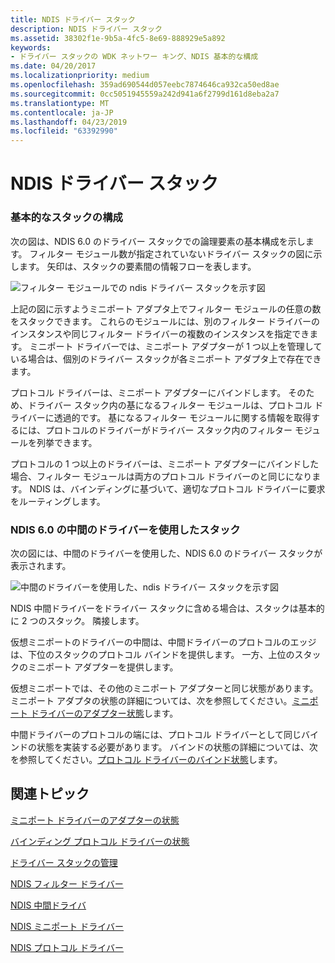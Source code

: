 ```yaml
---
title: NDIS ドライバー スタック
description: NDIS ドライバー スタック
ms.assetid: 38302f1e-9b5a-4fc5-8e69-888929e5a892
keywords:
- ドライバー スタックの WDK ネットワー キング、NDIS 基本的な構成
ms.date: 04/20/2017
ms.localizationpriority: medium
ms.openlocfilehash: 359ad690544d057eebc7874646ca932ca50ed8ae
ms.sourcegitcommit: 0cc5051945559a242d941a6f2799d161d8eba2a7
ms.translationtype: MT
ms.contentlocale: ja-JP
ms.lasthandoff: 04/23/2019
ms.locfileid: "63392990"
---
```

# <a name="ndis-driver-stack"></a>NDIS ドライバー スタック





### <a name="basic-stack-configuration"></a>基本的なスタックの構成

次の図は、NDIS 6.0 のドライバー スタックでの論理要素の基本構成を示します。 フィルター モジュール数が指定されていないドライバー スタックの図に示します。 矢印は、スタックの要素間の情報フローを表します。

![フィルター モジュールでの ndis ドライバー スタックを示す図](images/filterstack.png)

上記の図に示すようミニポート アダプタ上でフィルター モジュールの任意の数をスタックできます。 これらのモジュールには、別のフィルター ドライバーのインスタンスや同じフィルター ドライバーの複数のインスタンスを指定できます。 ミニポート ドライバーでは、ミニポート アダプターが 1 つ以上を管理している場合は、個別のドライバー スタックが各ミニポート アダプタ上で存在できます。

プロトコル ドライバーは、ミニポート アダプターにバインドします。 そのため、ドライバー スタック内の基になるフィルター モジュールは、プロトコル ドライバーに透過的です。 基になるフィルター モジュールに関する情報を取得するには、プロトコルのドライバーがドライバー スタック内のフィルター モジュールを列挙できます。

プロトコルの 1 つ以上のドライバーは、ミニポート アダプターにバインドした場合、フィルター モジュールは両方のプロトコル ドライバーのと同じになります。 NDIS は、バインディングに基づいて、適切なプロトコル ドライバーに要求をルーティングします。

### <a href="" id="ndis-6-0-stack-with-intermediate-driver"></a>NDIS 6.0 の中間のドライバーを使用したスタック

次の図には、中間のドライバーを使用した、NDIS 6.0 のドライバー スタックが表示されます。

![中間のドライバーを使用した、ndis ドライバー スタックを示す図](images/imstack.png)

NDIS 中間ドライバーをドライバー スタックに含める場合は、スタックは基本的に 2 つのスタック。 隣接します。

仮想ミニポートのドライバーの中間は、中間ドライバーのプロトコルのエッジは、下位のスタックのプロトコル バインドを提供します。 一方、上位のスタックのミニポート アダプターを提供します。

仮想ミニポートでは、その他のミニポート アダプターと同じ状態があります。 ミニポート アダプタの状態の詳細については、次を参照してください。[ミニポート ドライバーのアダプター状態](adapter-states-of-a-miniport-driver.md)します。

中間ドライバーのプロトコルの端には、プロトコル ドライバーとして同じバインドの状態を実装する必要があります。 バインドの状態の詳細については、次を参照してください。[プロトコル ドライバーのバインド状態](binding-states-of-a-protocol-driver.md)します。

## <a name="related-topics"></a>関連トピック


[ミニポート ドライバーのアダプターの状態](adapter-states-of-a-miniport-driver.md)

[バインディング プロトコル ドライバーの状態](binding-states-of-a-protocol-driver.md)

[ドライバー スタックの管理](driver-stack-management.md)

[NDIS フィルター ドライバー](ndis-filter-drivers.md)

[NDIS 中間ドライバ](ndis-intermediate-drivers.md)

[NDIS ミニポート ドライバー](ndis-miniport-drivers2.md)

[NDIS プロトコル ドライバー](ndis-protocol-drivers2.md)

 

 






